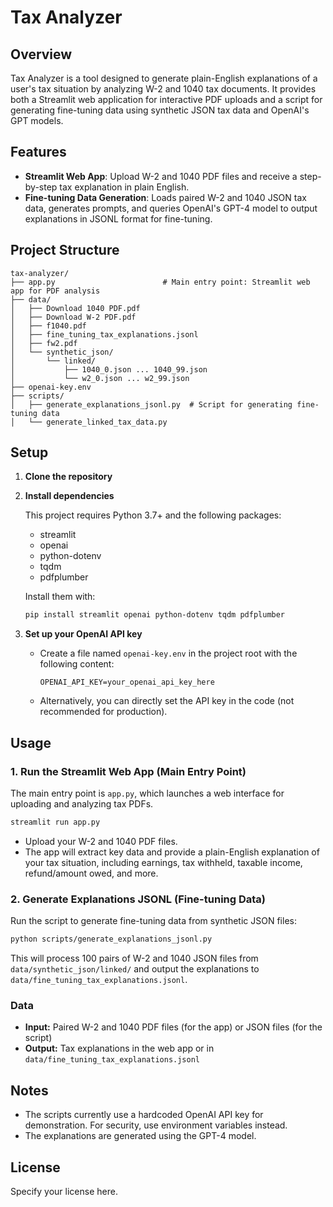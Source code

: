# Tax Analyzer

## Overview

Tax Analyzer is a tool designed to generate plain-English explanations of a user's tax situation by analyzing W-2 and 1040 tax documents. It provides both a Streamlit web application for interactive PDF uploads and a script for generating fine-tuning data using synthetic JSON tax data and OpenAI's GPT models.

## Features
- **Streamlit Web App**: Upload W-2 and 1040 PDF files and receive a step-by-step tax explanation in plain English.
- **Fine-tuning Data Generation**: Loads paired W-2 and 1040 JSON tax data, generates prompts, and queries OpenAI's GPT-4 model to output explanations in JSONL format for fine-tuning.

## Project Structure

```
tax-analyzer/
├── app.py                        # Main entry point: Streamlit web app for PDF analysis
├── data/
│   ├── Download 1040 PDF.pdf
│   ├── Download W-2 PDF.pdf
│   ├── f1040.pdf
│   ├── fine_tuning_tax_explanations.jsonl
│   ├── fw2.pdf
│   └── synthetic_json/
│       └── linked/
│           ├── 1040_0.json ... 1040_99.json
│           └── w2_0.json ... w2_99.json
├── openai-key.env
├── scripts/
│   ├── generate_explanations_jsonl.py  # Script for generating fine-tuning data
│   └── generate_linked_tax_data.py
```

## Setup

1. **Clone the repository**

2. **Install dependencies**
   
   This project requires Python 3.7+ and the following packages:
   - streamlit
   - openai
   - python-dotenv
   - tqdm
   - pdfplumber

   Install them with:
   ```bash
   pip install streamlit openai python-dotenv tqdm pdfplumber
   ```

3. **Set up your OpenAI API key**
   
   - Create a file named `openai-key.env` in the project root with the following content:
     ```env
     OPENAI_API_KEY=your_openai_api_key_here
     ```
   - Alternatively, you can directly set the API key in the code (not recommended for production).

## Usage

### 1. Run the Streamlit Web App (Main Entry Point)

The main entry point is `app.py`, which launches a web interface for uploading and analyzing tax PDFs.

```bash
streamlit run app.py
```

- Upload your W-2 and 1040 PDF files.
- The app will extract key data and provide a plain-English explanation of your tax situation, including earnings, tax withheld, taxable income, refund/amount owed, and more.

### 2. Generate Explanations JSONL (Fine-tuning Data)

Run the script to generate fine-tuning data from synthetic JSON files:

```bash
python scripts/generate_explanations_jsonl.py
```

This will process 100 pairs of W-2 and 1040 JSON files from `data/synthetic_json/linked/` and output the explanations to `data/fine_tuning_tax_explanations.jsonl`.

### Data
- **Input:** Paired W-2 and 1040 PDF files (for the app) or JSON files (for the script)
- **Output:** Tax explanations in the web app or in `data/fine_tuning_tax_explanations.jsonl`

## Notes
- The scripts currently use a hardcoded OpenAI API key for demonstration. For security, use environment variables instead.
- The explanations are generated using the GPT-4 model.

## License
Specify your license here. 
